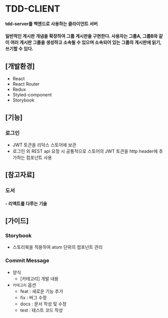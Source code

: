 # TDD-CLIENT 
#### tdd-server를 백엔드로 사용하는 클라이언트 서버
#### 일반적인 게시판 개념을 확장하여 그룹 게시판을 구현한다. 사용자는 그룹A, 그룹B와 같이 여러 게시판 그룹을 생성하고 소속될 수 있으며 소속되어 있는 그룹의 게시판에 읽기, 쓰기할 수 있다.

## [개발환경]
- React
- React Router
- Redux
- Styled-component
- Storybook

## [기능]
### 로그인
- JWT 토큰을 리덕스 스토어에 보관
- 로그인 외 REST api 요청 시 공통적으로 스토어의 JWT 토큰을 http header에 추가하는 컴포넌트 사용

## [참고자료]
### 도서
#### - 리액트를 다루는 기술

## [가이드]
### Storybook
- 스토리북을 적용하여 atom 단위의 컴포넌트 관리

### Commit Message
- 양식
    - [카테고리] 개발 내용
- `카테고리` 옵션
    - feat : 새로운 기능 추가
    - fix : 버그 수정
    - docs : 문서 작성 및 수정
    - test : 테스트 코드 작성
